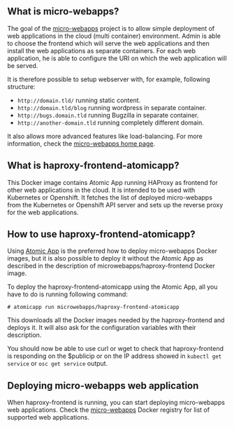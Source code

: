 ## What is micro-webapps?
The goal of the [micro-webapps](https://github.com/micro-webapps/micro-webapps) project is to allow simple deployment of web applications in the cloud (multi container) environment. Admin is able to choose the frontend which will serve the web applications and then install the web applications as separate containers. For each web application, he is able to configure the URI on which the web application will be served.

It is therefore possible to setup webserver with, for example, following structure:

- `http://domain.tld/` running static content.
- `http://domain.tld/blog` running wordpress in separate container.
- `http://bugs.domain.tld` running Bugzilla in separate container.
- `http://another-domain.tld` running completely different domain.

It also allows more advanced features like load-balancing. For more information, check the [micro-webapps home page](https://github.com/micro-webapps/micro-webapps).

## What is haproxy-frontend-atomicapp?
This Docker image contains Atomic App running HAProxy as frontend for other web applications in the cloud. It is intended to be used with Kubernetes or Openshift. It fetches the list of deployed micro-webapps from the Kubernetes or Openshift API server and sets up the reverse proxy for the web applications.

## How to use haproxy-frontend-atomicapp?

Using [Atomic App](https://github.com/projectatomic/atomicapp) is the preferred how to deploy micro-webapps Docker images, but it is also possible to deploy it without the Atomic App as described in the description of microwebapps/haproxy-frontend Docker image.

To deploy the haproxy-frontend-atomicapp using the Atomic App, all you have to do is running following command:

```
# atomicapp run microwebapps/haproxy-frontend-atomicapp
```


This downloads all the Docker images needed by the haproxy-frontend and deploys it. It will also ask for the configuration variables with their description.

You should now be able to use curl or wget to check that haproxy-frontend is responding on the $publicip or on the IP address showed in `kubectl get service` or `osc get service` output.

## Deploying micro-webapps web application

When haproxy-frontend is running, you can start deploying micro-webapps web applications. Check the [micro-webapps](https://hub.docker.com/u/microwebapps/dashboard/) Docker registry for list of supported web applications.